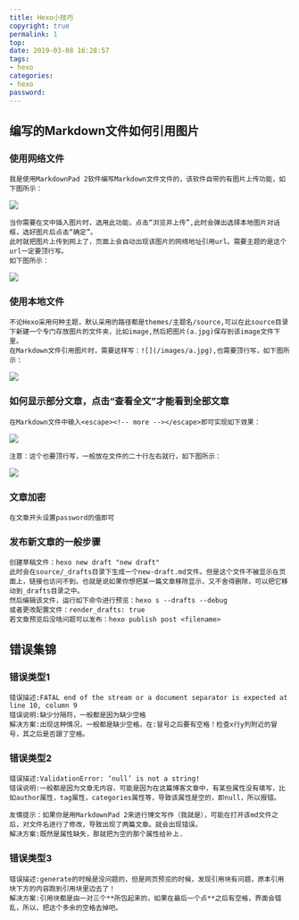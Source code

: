 ```yaml
---
title: Hexo小技巧
copyright: true
permalink: 1
top: 
date: 2019-03-08 16:28:57
tags:
- hexo
categories:
- hexo
password:
---
```

## 编写的Markdown文件如何引用图片
### 使用网络文件
    我是使用MarkdownPad 2软件编写Markdown文件文件的，该软件自带的有图片上传功能，如下图所示：
![](https://i.imgur.com/GGMMztr.png)
    
    当你需要在文中插入图片时，选用此功能，点击“浏览并上传”,此时会弹出选择本地图片对话框，选好图片后点击“确定”。
    此时就把图片上传到网上了，页面上会自动出现该图片的网络地址引用url。需要主题的是这个url一定要顶行写。
    如下图所示：
![](https://i.imgur.com/FsLUdbL.png)

<escape><!-- more --></escape>

### 使用本地文件
    不论Hexo采用何种主题，默认采用的路径都是themes/主题名/source,可以在此source目录下新建一个专门存放图片的文件夹，比如image,然后把图片(a.jpg)保存到该image文件下里。
    在Markdown文件引用图片时，需要这样写：![](/images/a.jpg),也需要顶行写，如下图所示：
![](https://i.imgur.com/pqZzXzJ.png)

### 如何显示部分文章，点击“查看全文”才能看到全部文章
    在Markdown文件中输入<escape><!-- more --></escape>即可实现如下效果：

![](https://i.imgur.com/KeG4HNz.png)

    注意：这个也要顶行写，一般放在文件的二十行左右就行，如下图所示：
![](https://i.imgur.com/aAtqu6e.png)

### 文章加密
    在文章开头设置password的值即可

### 发布新文章的一般步骤
    创建草稿文件：hexo new draft "new draft"
    此时会在source/_drafts目录下生成一个new-draft.md文件。但是这个文件不被显示在页面上，链接也访问不到。也就是说如果你想把某一篇文章移除显示，又不舍得删除，可以把它移动到_drafts目录之中。
    然后编辑该文件，运行如下命令进行预览：hexo s --drafts --debug
    或者更改配置文件：render_drafts: true
    若文章预览后没啥问题可以发布：hexo publish post <filename>

## 错误集锦

### 错误类型1
    错误描述:FATAL end of the stream or a document separator is expected at line 10, column 9
    错误说明:缺少分隔符，一般都是因为缺少空格
    解决方案:出现这种情况，一般都是缺少空格，在:冒号之后要有空格！检查x行y列附近的冒号，其之后是否跟了空格。

### 错误类型2
    错误描述:ValidationError: ‘null’ is not a string!
    错误说明:一般都是因为文章无内容，可能是因为在这篇博客文章中，有某些属性没有填写，比如author属性，tag属性，categories属性等，导致该属性是空的，即null，所以报错。
    
    友情提示：如果你是用MarkdownPad 2来进行博文写作（我就是），可能在打开该md文件之后，对文件名进行了修改，导致出现了两篇文章。就会出现错误。
    解决方案:既然是属性缺失，那就把为空的那个属性给补上.

### 错误类型3
    错误描述:generate的时候是没问题的，但是网页预览的时候，发现引用块有问题，原本引用块下方的内容跑到引用块里边去了！
    解决方案:引用块都是由一对三个**所包起来的，如果在最后一个点**之后有空格，界面会错乱，所以，把这个多余的空格去掉吧。
